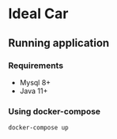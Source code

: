 # Ideal Car

## Running application

### Requirements
 - Mysql 8+
 - Java 11+

### Using docker-compose
```bash
docker-compose up
```